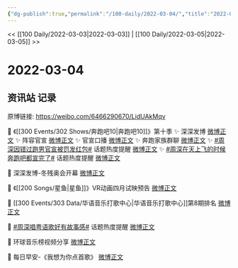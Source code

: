 ```yaml
---
{"dg-publish":true,"permalink":"/100-daily/2022-03-04/","title":"2022-03-04"}
---
```



<< [[100 Daily/2022-03-03\|2022-03-03]] | [[100 Daily/2022-03-05\|2022-03-05]] >>

# 2022-03-04

## 资讯站 记录

原博链接: https://weibo.com/6466290670/LidUAkMqv

💫 《[[300 Events/302 Shows/奔跑吧10\|奔跑吧10]]》第十季
✨ 深深发博 [微博正文](https://m.weibo.cn/6466290670/4743322033195631)
✨ 阵容官宣 [微博正文](https://m.weibo.cn/6466290670/4743305591788816)
✨ 官宣口播 [微博正文](https://m.weibo.cn/6466290670/4743306665264211)
✨ 奔跑家族群聊 [微博正文](https://m.weibo.cn/6466290670/4743333752868621)
✨ [#周深因错过跑男官宣被罚发红包#](https://s.weibo.com/weibo?q=%23%E5%91%A8%E6%B7%B1%E5%9B%A0%E9%94%99%E8%BF%87%E8%B7%91%E7%94%B7%E5%AE%98%E5%AE%A3%E8%A2%AB%E7%BD%9A%E5%8F%91%E7%BA%A2%E5%8C%85%23)
话题热度提醒 [微博正文](https://m.weibo.cn/6466290670/4743377399057030)
✨ [#周深在天上飞的时候奔跑吧都宣完了#](https://s.weibo.com/weibo?q=%23%E5%91%A8%E6%B7%B1%E5%9C%A8%E5%A4%A9%E4%B8%8A%E9%A3%9E%E7%9A%84%E6%97%B6%E5%80%99%E5%A5%94%E8%B7%91%E5%90%A7%E9%83%BD%E5%AE%A3%E5%AE%8C%E4%BA%86%23)
话题热度提醒 [微博正文](https://m.weibo.cn/6466290670/4743316027740250)

💫 深深发博-冬残奥会开幕 [微博正文](https://m.weibo.cn/6466290670/4743421970874833)

💫 《[[200 Songs/星鱼\|星鱼]]》VR动画四月试映预告 [微博正文](https://m.weibo.cn/6466290670/4743239753797551)

💫 [[300 Events/303 Data/华语音乐打歌中心\|华语音乐打歌中心]]第8期排名 [微博正文](https://m.weibo.cn/6466290670/4743253682820471)

💫 [#周深唱粤语歌好有故事感#](https://s.weibo.com/weibo?q=%23%E5%91%A8%E6%B7%B1%E5%94%B1%E7%B2%A4%E8%AF%AD%E6%AD%8C%E5%A5%BD%E6%9C%89%E6%95%85%E4%BA%8B%E6%84%9F%23)
话题热度提醒 [微博正文](https://m.weibo.cn/6466290670/4743228043559146)

💫 环球音乐榜视频分享 [微博正文](https://m.weibo.cn/6466290670/4743230006493982)

💫 每日早安-《我想为你点首歌》 [微博正文](https://m.weibo.cn/6466290670/4743208040403620)
